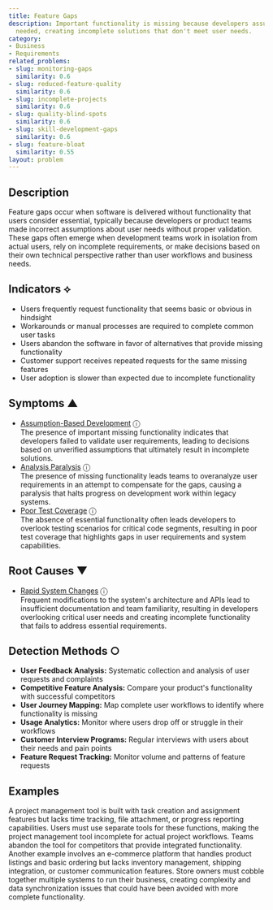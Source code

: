 ```yaml
---
title: Feature Gaps
description: Important functionality is missing because developers assumed it wasn't
  needed, creating incomplete solutions that don't meet user needs.
category:
- Business
- Requirements
related_problems:
- slug: monitoring-gaps
  similarity: 0.6
- slug: reduced-feature-quality
  similarity: 0.6
- slug: incomplete-projects
  similarity: 0.6
- slug: quality-blind-spots
  similarity: 0.6
- slug: skill-development-gaps
  similarity: 0.6
- slug: feature-bloat
  similarity: 0.55
layout: problem
---
```


## Description

Feature gaps occur when software is delivered without functionality that users consider essential, typically because developers or product teams made incorrect assumptions about user needs without proper validation. These gaps often emerge when development teams work in isolation from actual users, rely on incomplete requirements, or make decisions based on their own technical perspective rather than user workflows and business needs.


## Indicators ⟡

- Users frequently request functionality that seems basic or obvious in hindsight
- Workarounds or manual processes are required to complete common user tasks
- Users abandon the software in favor of alternatives that provide missing functionality
- Customer support receives repeated requests for the same missing features
- User adoption is slower than expected due to incomplete functionality


## Symptoms ▲

- [Assumption-Based Development](assumption-based-development.md) <span class="info-tooltip" title="Confidence: 0.411, Strength: 0.843">ⓘ</span>
<br/>  The presence of important missing functionality indicates that developers failed to validate user requirements, leading to decisions based on unverified assumptions that ultimately result in incomplete solutions.
- [Analysis Paralysis](analysis-paralysis.md) <span class="info-tooltip" title="Confidence: 0.396, Strength: 0.806">ⓘ</span>
<br/>  The presence of missing functionality leads teams to overanalyze user requirements in an attempt to compensate for the gaps, causing a paralysis that halts progress on development work within legacy systems.
- [Poor Test Coverage](poor-test-coverage.md) <span class="info-tooltip" title="Confidence: 0.360, Strength: 0.594">ⓘ</span>
<br/>  The absence of essential functionality often leads developers to overlook testing scenarios for critical code segments, resulting in poor test coverage that highlights gaps in user requirements and system capabilities.

## Root Causes ▼

- [Rapid System Changes](rapid-system-changes.md) <span class="info-tooltip" title="Confidence: 0.306, Strength: 0.808">ⓘ</span>
<br/>  Frequent modifications to the system's architecture and APIs lead to insufficient documentation and team familiarity, resulting in developers overlooking critical user needs and creating incomplete functionality that fails to address essential requirements.

## Detection Methods ○

- **User Feedback Analysis:** Systematic collection and analysis of user requests and complaints
- **Competitive Feature Analysis:** Compare your product's functionality with successful competitors
- **User Journey Mapping:** Map complete user workflows to identify where functionality is missing
- **Usage Analytics:** Monitor where users drop off or struggle in their workflows
- **Customer Interview Programs:** Regular interviews with users about their needs and pain points
- **Feature Request Tracking:** Monitor volume and patterns of feature requests


## Examples

A project management tool is built with task creation and assignment features but lacks time tracking, file attachment, or progress reporting capabilities. Users must use separate tools for these functions, making the project management tool incomplete for actual project workflows. Teams abandon the tool for competitors that provide integrated functionality. Another example involves an e-commerce platform that handles product listings and basic ordering but lacks inventory management, shipping integration, or customer communication features. Store owners must cobble together multiple systems to run their business, creating complexity and data synchronization issues that could have been avoided with more complete functionality.
